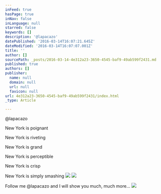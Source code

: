 ```yaml
---
inFeed: true
hasPage: true
inNav: false
inLanguage: null
starred: false
keywords: []
description: '@lapacazo'
datePublished: '2016-03-14T16:07:21.645Z'
dateModified: '2016-03-14T16:07:07.001Z'
title: ''
author: []
sourcePath: _posts/2016-03-14-4e312a23-3650-4545-baf9-49ab599f2431.md
published: true
authors: []
publisher:
  name: null
  domain: null
  url: null
  favicon: null
url: 4e312a23-3650-4545-baf9-49ab599f2431/index.html
_type: Article

---
```

@lapacazo

New York is poignant

New York is riveting

New York is grand

New York is perceptible

New York is crisp

New York is simply smashing
![](https://the-grid-user-content.s3-us-west-2.amazonaws.com/123b9e3c-c980-429b-bacf-072d3b1c3eae.jpg)
![](https://the-grid-user-content.s3-us-west-2.amazonaws.com/1bbba082-a4ba-48a2-9115-508a7b06e731.jpg)

Follow me @lapacazo and I will show you much, much more...
![](https://the-grid-user-content.s3-us-west-2.amazonaws.com/97dc86dd-e35d-4184-8a67-c09a61d36390.jpg)